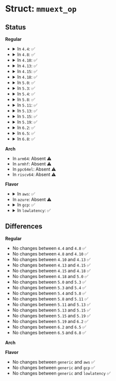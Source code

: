 # Struct: <code>mmuext_op</code>

## Status
<b>Regular</b>
<ul>
<li>
<details>
<summary>In <code>4.4</code>: ✅</summary>

```c
struct mmuext_op {
    unsigned int cmd;
    union (anon) arg1;
    union (anon) arg2;
};
```
</details>
</li>
<li>
<details>
<summary>In <code>4.8</code>: ✅</summary>

```c
struct mmuext_op {
    unsigned int cmd;
    union (anon) arg1;
    union (anon) arg2;
};
```
</details>
</li>
<li>
<details>
<summary>In <code>4.10</code>: ✅</summary>

```c
struct mmuext_op {
    unsigned int cmd;
    union (anon) arg1;
    union (anon) arg2;
};
```
</details>
</li>
<li>
<details>
<summary>In <code>4.13</code>: ✅</summary>

```c
struct mmuext_op {
    unsigned int cmd;
    union (anon) arg1;
    union (anon) arg2;
};
```
</details>
</li>
<li>
<details>
<summary>In <code>4.15</code>: ✅</summary>

```c
struct mmuext_op {
    unsigned int cmd;
    union (anon) arg1;
    union (anon) arg2;
};
```
</details>
</li>
<li>
<details>
<summary>In <code>4.18</code>: ✅</summary>

```c
struct mmuext_op {
    unsigned int cmd;
    union (anon) arg1;
    union (anon) arg2;
};
```
</details>
</li>
<li>
<details>
<summary>In <code>5.0</code>: ✅</summary>

```c
struct mmuext_op {
    unsigned int cmd;
    union (anon) arg1;
    union (anon) arg2;
};
```
</details>
</li>
<li>
<details>
<summary>In <code>5.3</code>: ✅</summary>

```c
struct mmuext_op {
    unsigned int cmd;
    union (anon) arg1;
    union (anon) arg2;
};
```
</details>
</li>
<li>
<details>
<summary>In <code>5.4</code>: ✅</summary>

```c
struct mmuext_op {
    unsigned int cmd;
    union (anon) arg1;
    union (anon) arg2;
};
```
</details>
</li>
<li>
<details>
<summary>In <code>5.8</code>: ✅</summary>

```c
struct mmuext_op {
    unsigned int cmd;
    union (anon) arg1;
    union (anon) arg2;
};
```
</details>
</li>
<li>
<details>
<summary>In <code>5.11</code>: ✅</summary>

```c
struct mmuext_op {
    unsigned int cmd;
    union (anon) arg1;
    union (anon) arg2;
};
```
</details>
</li>
<li>
<details>
<summary>In <code>5.13</code>: ✅</summary>

```c
struct mmuext_op {
    unsigned int cmd;
    union (anon) arg1;
    union (anon) arg2;
};
```
</details>
</li>
<li>
<details>
<summary>In <code>5.15</code>: ✅</summary>

```c
struct mmuext_op {
    unsigned int cmd;
    union (anon) arg1;
    union (anon) arg2;
};
```
</details>
</li>
<li>
<details>
<summary>In <code>5.19</code>: ✅</summary>

```c
struct mmuext_op {
    unsigned int cmd;
    union (anon) arg1;
    union (anon) arg2;
};
```
</details>
</li>
<li>
<details>
<summary>In <code>6.2</code>: ✅</summary>

```c
struct mmuext_op {
    unsigned int cmd;
    union (anon) arg1;
    union (anon) arg2;
};
```
</details>
</li>
<li>
<details>
<summary>In <code>6.5</code>: ✅</summary>

```c
struct mmuext_op {
    unsigned int cmd;
    union (anon) arg1;
    union (anon) arg2;
};
```
</details>
</li>
<li>
<details>
<summary>In <code>6.8</code>: ✅</summary>

```c
struct mmuext_op {
    unsigned int cmd;
    union (anon) arg1;
    union (anon) arg2;
};
```
</details>
</li>
</ul>
<b>Arch</b>
<ul>
<li>
In <code>arm64</code>: Absent ⚠️
</li>
<li>
In <code>armhf</code>: Absent ⚠️
</li>
<li>
In <code>ppc64el</code>: Absent ⚠️
</li>
<li>
In <code>riscv64</code>: Absent ⚠️
</li>
</ul>
<b>Flavor</b>
<ul>
<li>
<details>
<summary>In <code>aws</code>: ✅</summary>

```c
struct mmuext_op {
    unsigned int cmd;
    union (anon) arg1;
    union (anon) arg2;
};
```
</details>
</li>
<li>
In <code>azure</code>: Absent ⚠️
</li>
<li>
<details>
<summary>In <code>gcp</code>: ✅</summary>

```c
struct mmuext_op {
    unsigned int cmd;
    union (anon) arg1;
    union (anon) arg2;
};
```
</details>
</li>
<li>
<details>
<summary>In <code>lowlatency</code>: ✅</summary>

```c
struct mmuext_op {
    unsigned int cmd;
    union (anon) arg1;
    union (anon) arg2;
};
```
</details>
</li>
</ul>

## Differences
<b>Regular</b>
<ul>
<li>
No changes between <code>4.4</code> and <code>4.8</code> ✅
</li>
<li>
No changes between <code>4.8</code> and <code>4.10</code> ✅
</li>
<li>
No changes between <code>4.10</code> and <code>4.13</code> ✅
</li>
<li>
No changes between <code>4.13</code> and <code>4.15</code> ✅
</li>
<li>
No changes between <code>4.15</code> and <code>4.18</code> ✅
</li>
<li>
No changes between <code>4.18</code> and <code>5.0</code> ✅
</li>
<li>
No changes between <code>5.0</code> and <code>5.3</code> ✅
</li>
<li>
No changes between <code>5.3</code> and <code>5.4</code> ✅
</li>
<li>
No changes between <code>5.4</code> and <code>5.8</code> ✅
</li>
<li>
No changes between <code>5.8</code> and <code>5.11</code> ✅
</li>
<li>
No changes between <code>5.11</code> and <code>5.13</code> ✅
</li>
<li>
No changes between <code>5.13</code> and <code>5.15</code> ✅
</li>
<li>
No changes between <code>5.15</code> and <code>5.19</code> ✅
</li>
<li>
No changes between <code>5.19</code> and <code>6.2</code> ✅
</li>
<li>
No changes between <code>6.2</code> and <code>6.5</code> ✅
</li>
<li>
No changes between <code>6.5</code> and <code>6.8</code> ✅
</li>
</ul>
<b>Arch</b>
<ul>
</ul>
<b>Flavor</b>
<ul>
<li>
No changes between <code>generic</code> and <code>aws</code> ✅
</li>
<li>
No changes between <code>generic</code> and <code>gcp</code> ✅
</li>
<li>
No changes between <code>generic</code> and <code>lowlatency</code> ✅
</li>
</ul>
